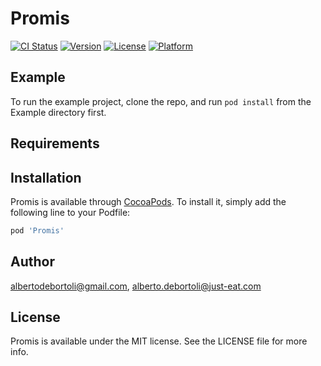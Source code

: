 # Promis

[![CI Status](http://img.shields.io/travis/albertodebortoli@gmail.com/Promis.svg?style=flat)](https://travis-ci.org/albertodebortoli@gmail.com/Promis)
[![Version](https://img.shields.io/cocoapods/v/Promis.svg?style=flat)](http://cocoapods.org/pods/Promis)
[![License](https://img.shields.io/cocoapods/l/Promis.svg?style=flat)](http://cocoapods.org/pods/Promis)
[![Platform](https://img.shields.io/cocoapods/p/Promis.svg?style=flat)](http://cocoapods.org/pods/Promis)

## Example

To run the example project, clone the repo, and run `pod install` from the Example directory first.

## Requirements

## Installation

Promis is available through [CocoaPods](http://cocoapods.org). To install
it, simply add the following line to your Podfile:

```ruby
pod 'Promis'
```

## Author

albertodebortoli@gmail.com, alberto.debortoli@just-eat.com

## License

Promis is available under the MIT license. See the LICENSE file for more info.
